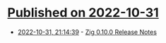# [Published on 2022-10-31](index.md)

* [2022-10-31, 21:14:39](https://lobste.rs/s/gsizcf/zig_0_10_0_release_notes) - [Zig 0.10.0 Release Notes](https://ziglang.org/download/0.10.0/release-notes.html)
